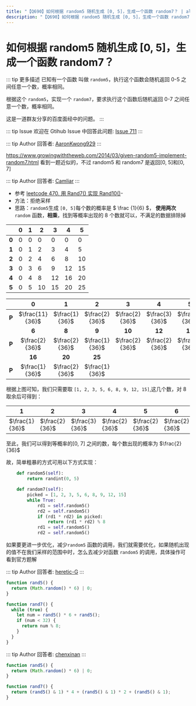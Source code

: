 ```yaml
---
title: "【Q690】如何根据 random5 随机生成 [0, 5]，生成一个函数 random7？ | algorithm,code高频面试题"
description: "【Q690】如何根据 random5 随机生成 [0, 5]，生成一个函数 random7？ 字节跳动面试题、阿里腾讯面试题、美团小米面试题。"
---
```


# 如何根据 random5 随机生成 [0, 5]，生成一个函数 random7？

::: tip 更多描述
已知有一个函数 叫做 `random5`，执行这个函数会随机返回 0-5 之间任意一个数，概率相同。

根据这个 `random5`，实现一个 `random7`，要求执行这个函数后随机返回 0-7 之间任意一个数，概率相同。

这是一道群友分享的百度面经中的问题。
:::

::: tip Issue
欢迎在 Gtihub Issue 中回答此问题: [Issue 711](https://github.com/shfshanyue/Daily-Question/issues/711)
:::

::: tip Author
回答者: [AaronKwong929](https://github.com/AaronKwong929)
:::

https://www.growingwiththeweb.com/2014/03/given-random5-implement-random7.html
看到一题近似的，不过 random5 和 random7 是返回[0, 5]和[0, 7]

::: tip Author
回答者: [Camliar](https://github.com/Camliar)
:::

- 参考 [leetcode 470. 用 Rand7() 实现 Rand10()](https://leetcode-cn.com/problems/implement-rand10-using-rand7/)-
- 方法：拒绝采样
- 思路：`random5`生成 `[0, 5]`每个数的概率是 $ \frac {1}{6} $， **使用两次** `random` 函数，**相乘**，找到等概率出现的 8 个数就可以，不满足的数据排除掉

|       | 0   | 1   | 2   | 3   | 4   | 5   |
| ----- | --- | --- | --- | --- | --- | --- |
| **0** | 0   | 0   | 0   | 0   | 0   | 0   |
| **1** | 0   | 1   | 2   | 3   | 4   | 5   |
| **2** | 0   | 2   | 4   | 6   | 8   | 10  |
| **3** | 0   | 3   | 6   | 9   | 12  | 15  |
| **4** | 0   | 4   | 8   | 12  | 16  | 20  |
| **5** | 0   | 5   | 10  | 15  | 20  | 25  |

|       |      **0**      |     **1**      |     **2**      |     **3**      |     **4**      |     **5**      |
| ----- | :-------------: | :------------: | :------------: | :------------: | :------------: | :------------: |
| **P** | $\frac{11}{36}$ | $\frac{1}{36}$ | $\frac{2}{36}$ | $\frac{2}{36}$ | $\frac{3}{36}$ | $\frac{2}{36}$ |
|       |      **6**      |     **8**      |     **9**      |     **10**     |     **12**     |     **15**     |
| **P** | $\frac{2}{36}$  | $\frac{2}{36}$ | $\frac{1}{36}$ | $\frac{2}{36}$ | $\frac{2}{36}$ | $\frac{2}{36}$ |
|       |     **16**      |     **20**     |     **25**     |                |                |                |
| **P** | $\frac{1}{36}$  | $\frac{2}{36}$ | $\frac{1}{36}$ |                |                |                |

根据上图可知，我们只需要取 `[1, 2, 3, 5, 6, 8, 9, 12, 15]`,这几个数，对 8 取余后可得到：

| 1              | 2              | 3              | 4              | 5              | 6              | 0              | 1              | 7              |
| -------------- | -------------- | -------------- | -------------- | -------------- | -------------- | -------------- | -------------- | -------------- |
| $\frac{1}{36}$ | $\frac{2}{36}$ | $\frac{3}{36}$ | $\frac{2}{36}$ | $\frac{2}{36}$ | $\frac{2}{36}$ | $\frac{2}{36}$ | $\frac{1}{36}$ | $\frac{2}{36}$ |

至此，我们可以得到等概率的[0, 7] 之间的数，每个数出现的概率为 $\frac{2}{36}$

故，简单粗暴的方式可用以下方式实现：

```python
    def random5(self):
        return randint(0, 5)

    def random7(self):
        picked = [1, 2, 3, 5, 6, 8, 9, 12, 15]
        while True:
            rd1 = self.random5()
            rd2 = self.random5()
            if (rd1 * rd2) in picked:
                return (rd1 * rd2) % 8
            rd1 = self.random5()
            rd2 = self.random5()
```

如果要更进一步优化，减少`random5` 函数的调用，我们就需要优化，如果随机出现的值不在我们采样的范围中时，怎么去减少对函数 `random5` 的调用，具体操作可看到官方题解

::: tip Author
回答者: [heretic-G](https://github.com/heretic-G)
:::

```javascript
function rand5() {
  return (Math.random() * 6) | 0;
}

function rand7() {
  while (true) {
    let num = rand5() * 6 + rand5();
    if (num < 32) {
      return num % 8;
    }
  }
}
```

::: tip Author
回答者: [chenxinan](https://github.com/chenxinan)
:::

```javascript
function rand5() {
  return (Math.random() * 6) | 0;
}

function rand7() {
  return (rand5() & 1) * 4 + (rand5() & 1) * 2 + (rand5() & 1);
}
```

